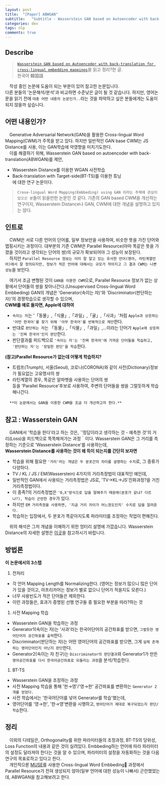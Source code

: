 ```yaml
---
layout: post
title:  "[Paper] ABWGAN"
subtitle:   "Subtitle - Wasserstein GAN based on Autoencoder with back-translation for cross-lingual embedding mappings"
categories: dev
tags: nlp
comments: true
---
```

## Describe
> [`Wasserstein GAN based on Autoencoder with back-translation for cross-lingual embedding mappings`](https://www.sciencedirect.com/science/article/pii/S0167865519303538)을 읽고 정리?한 글.<br>
한국어 韓国語

<!-- ## 目次
- [ヨーロッパ自転車旅行ってなに？](#jump1)
- [どこに行ったの?](#jump2)
  - [チェコ](#jump3)
  - [ドイツ](#jump4)
  - [フランス](#jump5)
  - [スイス](#jump6)
  - [イタリア](#jump7)
  - [スロベニア](#jump8)
  - [クロアチア](#jump9)
  - [ハンガリー](#jump10)
  - [スロバキア](#jump11)
  - [オーストリア](#jump12) -->


　작성 중인 논문에 도움이 되는 부분이 있어 참고한 논문입니다.<br> 다른 분들의 '논문해석/분석'과 비교하면 수준낮은 글이 될 것 같습니다. 하지만, 영어논문을 읽기 전에 `대충 어떤 내용의 논문인가..`라는 것을 파악하고 싶은 분들에게는 도움이 되지 않을까 싶습니다.


## 어떤 내용인가?
　Generative Adversarial Network(GAN)을 활용한 Cross-lingual Word Mapping(CWM)가 주목을 받고 있다.
하지만 일반적인 GAN base CWM는 JS Distance를 사용, 이는 GAN학습에 악영향을 미치기도한다.<br>
　이를 해결하기 위해, Wasserstein GAN based on autoencoder with back-translation(ABWGAN)를 제안, 
- Wasserstein Distance를 이용한 WGAN 사전학습
- Back-translation with Target-side(BT-TS)를 이용한 튜닝<br>
에 대한 연구 논문이다.

> `Crose-lingual Word Mapping(Embbeding) using GAN 이라는 주제에 관심이 있으신 분`들이 읽을만한 논문인 것 같다. 기존의 GAN based CWM을 개선하는 연구이지, Wasserstein Distance나 GAN, CWM에 대한 개념을 설명하고 있지는 않다.

## 인트로
　CWM은 서로 다른 언어의 단어를, 일부 정보만을 사용하여, 비슷한 뜻을 가진 단어와 맵핑시키는 과정이다. 대부분의 기존 CWM은 Parallel Resource(아마 똑같은 뜻을 가졌을 것이라고 생각되는 단어의 쌍)의 규모가 확보되어야 그 성능이 보장된다. <br>　하지만 `Parallel Resource 정보는 이미 잘 알고 있는 유사한 언어(영어, 라틴계열언어)에서 잘 정의되지만, 정보가 적은 언어에 대해서는 규모가 작아지고 그 결과 CWM는 나쁜 성능`을 보인다.

　여기서 조금 변형된 것이 `GAN을 이용한 CWM`으로, Parallel Resource 정보가 없는 상황에서 단어들의 쌍을 찾아나간다.(Unsupervised Cross-lingual Word Embbeding) GAN의 개념은 'Generator(속이는 자)'와 'Discriminator(판단하는 자)'의 경쟁학습으로 생각할 수 있으며,<br>**CWM를 예로 들자면, Apple에 대하여**
- `속이는 자`는 '「동물」,「식물」,「과일」,「귤」,「사과」'처럼 `Apple과 상응하는 '어떤 한국어'를 찾기 위해 '아무 한국어'를 반복적으로 제안`한다. 
- 반대로 `판단하는 자`는 「동물」,「식물」,「과일」,...이라는 단어가 `Apple에 상응하는 '진짜 한국어'인지 판단`한다. 
- 판단결과를 피드백으로 `'속이는 자'는 '진짜 한국어'에 가까운 단어들을 학습하고, '판단하는 자'는 '정밀한 판단'을 학습`한다.

**(참고)Parallel Resource가 없는데 어떻게 학습하지?**
- 트럼프(Trumph), 서울(Seoul), 코로나(CORONA)와 같이 사전(Dictionary)정보가 필요없는 고유명사의 쌍
- 라틴계열의 경우, 똑같은 알파벳을 사용하는 단어의 쌍
<br>등을 'Parallel Resource'후보로 사용하여, 주변의 단어들을 쌍을 그럴듯하게 학습해나간다.

　`**이 논문에서는 GAN을 이용한 CWM을 조금 더 개선하고자 한다.**`


## 참고 : Wasserstein GAN
　GAN에서 '학습을 한다'라고 하는 것은, `'정답이라고 생각하는 것 - 예측한 것'의 거리(Loss)을 피드백으로 똑똑해져가는 과정｀이다. Wasserstein GAN은 그 거리를 측정하는 기준으로 'Wasserstein Distance'를 사용하는데,<br>
**Wasserstein Distance를 사용하는 것이 왜 득이 되는지를 간단히 보자면**
- 학습을 위해 필요한 `'거리'라는 개념은 두 분포간의 차이를 설명하는 수치`로, 그 종류가 다양하다.
- TV / KL / JS / EM(Wasserstein) 4가지의 거리측정법이 대표적인 예인데,
- 일반적인 GAN에서 사용되는 거리측정법은 JS로, 'TV→KL→JS'진화과정?을 거친 거리측정법이다.
- 이 종족?의 거리측정법은 `'O,X'방식으로 답을 말해주기 때문에(분포가 같냐? 다르냐?), 학습이 곤란한 경우`가 있다.
- 하지만 `EM 거리측정을 사용하면, '지금 거리 차이가 어느정도인지' 수치로 답을 알려준다.`
- 학습하는 입장에서, 두 분포가 똑같아지도록 파라미터를 조정하는 작업이 편해진다. 

　위의 해석은 그저 개념을 이해하기 위한 엉터리 설명에 가깝습니다. Wasserstein Distance의 자세한 설명은 [이곳](https://www.slideshare.net/ssuser7e10e4/wasserstein-gan-i)을 참고하시기 바랍니다.

## 방법론
**이 논문에서의 3스텝**
1. 전처리 
  - 각 언어 Mapping Length를 Normalizing한다. (영어는 정보가 많으니 많은 단어가 있을 것이고, 아프리카어는 정보가 별로 없으니 단어가 적을지도 모른다.)
  - 너무 사용빈도가 적은 단어들은 제외한다. 
  - 이런 과정들은, 효과가 증명된 선행 연구들 중 필요한 부분을 따라?하는 것
1. 사전 Mapping 학습
  - Wasserstein GAN을 학습하는 과정
  - Generator1(속이는 자)는 '사과'라는 한국어단어의 공간좌표를 받으면, `그럴듯한 영어단어의 공간좌표를 출력`한다.
  - Discriminator(판단하는 자)는 어떤 영어단어의 공간좌표를 받으면, 그게 `실제 존재하는 영어단어인지 아닌지 판단`한다.
  - Generator2(속이는 자 친구)는 `Discriminator의 판단결과`와 Generator1가 만든 `영어공간좌표를 다시 한국어공간좌표로 되돌리는 과정`을 분석/학습한다.
1. BT-TS
  - Wasserstein GAN을 조정하는 과정
  - 사전 Mapping 학습을 통해 '한→영'/'영→한' 공간좌표를 변환하는 `Generator 2개를 얻었다.`
  - 사전 학습에서는 '한국어단어를 넣어 Generator를 학습'했는데,
  - 영어단어를 '영→한', '한→영'변환을 시행하고, `영어단어가 제대로 복구되었는지 판단/학습`한다.

## 정리
　이외의 디테일은, Orthogonality를 위한 파라미터들의 조정과정, BT-TS의 당위성, Loss Function의 내용과 같은 것이 실려있다.
Embbeding하는 언어에 따라 파라미터의 설정도 달라져야 한다는 것을 알 수 있으며, 파라미터의 설정을 자동화하는 것을 다음 연구의 목표로하고 있다고 한다.<br>
　개인적으론 [MUSE](https://github.com/facebookresearch/MUSE)를 사용한 Cross-lingual Word Embbeding 과정에서 Parallel Resource가 전혀 생성되지 않아(일부 언어에 대한 성능이 나빠서) 곤란했었는데, ABWGAN을 참고해보려고 한다.




